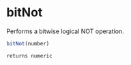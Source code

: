 # bitNot

Performs a bitwise logical NOT operation.

```javascript
bitNot(number)
```

```javascript
returns numeric
```
